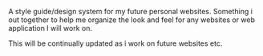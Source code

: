 A style guide/design system for my future personal websites. Something i out together to help me organize the look and feel for any websites or web application I will work on. 

This will be continually updated as i work on future websites etc.